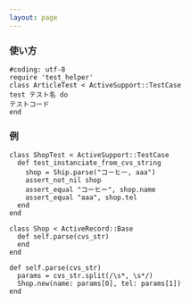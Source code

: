 ```yaml
---
layout: page
---
```

### 使い方
    #coding: utf-8
    require 'test_helper'
    class ArticleTest < ActiveSupport::TestCase
    test テスト名 do
    テストコード
    end

### 例
    class ShopTest < ActiveSupport::TestCase
      def test_instanciate_from_cvs_string
        shop = Ship.parse("コーヒー, aaa")
        assert_not_nil shop
        assert_equal "コーヒー", shop.name
        assert_equal "aaa", shop.tel
      end
    end

    class Shop < ActiveRecord::Base
      def self.parse(cvs_str)
      end
    end

    def self.parse(cvs_str)
      params = cvs_str.split(/\s*, \s*/)
      Shop.new(name: params[0], tel: params[1])
    end
